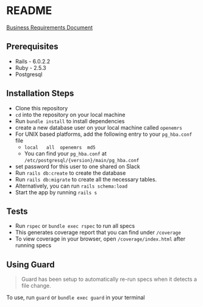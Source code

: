 # README

[Business Requirements Document](BRD.md)

## Prerequisites

* Rails - 6.0.2.2
* Ruby - 2.5.3
* Postgresql


## Installation Steps
* Clone this repository
* `cd` into the repository on your local machine
* Run `bundle install` to install dependencies
* create a new database user on your local machine called `openemrs`
* For UNIX based platforms, add the following entry to your `pg_hba.conf` file
  + `local   all  openemrs  md5`
  + You can find your `pg_hba.conf` at `/etc/postgresql/{version}/main/pg_hba.conf`
* set password for this user to one shared on Slack
* Run  `rails db:create` to create the database
* Run `rails db:migrate` to create all the necessary tables. 
* Alternatively, you can run `rails schema:load`
* Start the app by running `rails s`

## Tests
* Run `rspec` or `bundle exec rspec` to run all specs
* This generates coverage report that you can find under `/coverage`
* To view coverage in your browser, open `/coverage/index.html` after running specs

## Using Guard
> Guard has been setup to automatically re-run specs when it detects a file change.

To use, run `guard` or `bundle exec guard` in your terminal
